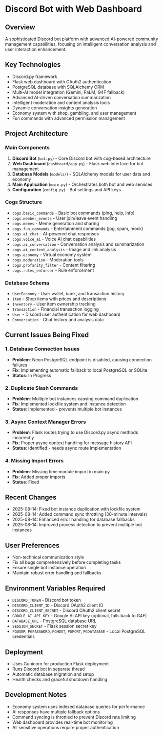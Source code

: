 # Discord Bot with Web Dashboard

## Overview
A sophisticated Discord bot platform with advanced AI-powered community management capabilities, focusing on intelligent conversation analysis and user interaction enhancement.

## Key Technologies
- Discord.py framework
- Flask web dashboard with OAuth2 authentication
- PostgreSQL database with SQLAlchemy ORM
- Multi-AI model integration (Gemini, PaLM, G4F fallback)
- Advanced AI-driven conversation summarization
- Intelligent moderation and content analysis tools
- Dynamic conversation insights generation
- Economy system with shop, gambling, and user management
- Fun commands with advanced permission management

## Project Architecture

### Main Components
1. **Discord Bot** (`bot.py`) - Core Discord bot with cog-based architecture
2. **Web Dashboard** (`dashboard/app.py`) - Flask web interface for bot management
3. **Database Models** (`models/`) - SQLAlchemy models for user data and economy
4. **Main Application** (`main.py`) - Orchestrates both bot and web services
5. **Configuration** (`config.py`) - Bot settings and API keys

### Cogs Structure
- `cogs.basic_commands` - Basic bot commands (ping, help, info)
- `cogs.member_events` - User join/leave event handling
- `cogs.memes` - Meme generation and sharing
- `cogs.fun_commands` - Entertainment commands (jog, spam, mock)
- `cogs.ai_chat` - AI-powered chat responses
- `cogs.voice_ai` - Voice AI chat capabilities
- `cogs.ai_conversation` - Conversation analysis and summarization
- `cogs.ai_content_analysis` - Image and link analysis
- `cogs.economy` - Virtual economy system
- `cogs.moderation` - Moderation tools
- `cogs.profanity_filter` - Content filtering
- `cogs.rules_enforcer` - Rule enforcement

### Database Schema
- `UserEconomy` - User wallet, bank, and transaction history
- `Item` - Shop items with prices and descriptions
- `Inventory` - User item ownership tracking
- `Transaction` - Financial transaction logging
- `User` - Discord user authentication for web dashboard
- `Conversation` - Chat history and analysis data

## Current Issues Being Fixed

### 1. Database Connection Issues
- **Problem**: Neon PostgreSQL endpoint is disabled, causing connection failures
- **Fix**: Implementing automatic fallback to local PostgreSQL or SQLite
- **Status**: In Progress

### 2. Duplicate Slash Commands
- **Problem**: Multiple bot instances causing command duplication
- **Fix**: Implemented lockfile system and instance detection
- **Status**: Implemented - prevents multiple bot instances

### 3. Async Context Manager Errors
- **Problem**: Flask routes trying to use Discord.py async methods incorrectly
- **Fix**: Proper async context handling for message history API
- **Status**: Identified - needs async route implementation

### 4. Missing Import Errors
- **Problem**: Missing time module import in main.py
- **Fix**: Added proper imports
- **Status**: Fixed

## Recent Changes
- 2025-08-14: Fixed bot instance duplication with lockfile system
- 2025-08-14: Added command sync throttling (30-minute intervals)
- 2025-08-14: Enhanced error handling for database fallbacks
- 2025-08-14: Improved process detection to prevent multiple bot instances

## User Preferences
- Non-technical communication style
- Fix all bugs comprehensively before completing tasks
- Ensure single bot instance operation
- Maintain robust error handling and fallbacks

## Environment Variables Required
- `DISCORD_TOKEN` - Discord bot token
- `DISCORD_CLIENT_ID` - Discord OAuth2 client ID  
- `DISCORD_CLIENT_SECRET` - Discord OAuth2 client secret
- `GOOGLE_AI_API_KEY` - Google AI API key (optional, falls back to G4F)
- `DATABASE_URL` - PostgreSQL database URL
- `SESSION_SECRET` - Flask session secret key
- `PGUSER`, `PGPASSWORD`, `PGHOST`, `PGPORT`, `PGDATABASE` - Local PostgreSQL credentials

## Deployment
- Uses Gunicorn for production Flask deployment
- Runs Discord bot in separate thread
- Automatic database migration and setup
- Health checks and graceful shutdown handling

## Development Notes
- Economy system uses indexed database queries for performance
- AI responses have multiple fallback options
- Command syncing is throttled to prevent Discord rate limiting
- Web dashboard provides real-time bot monitoring
- All sensitive operations require proper authentication